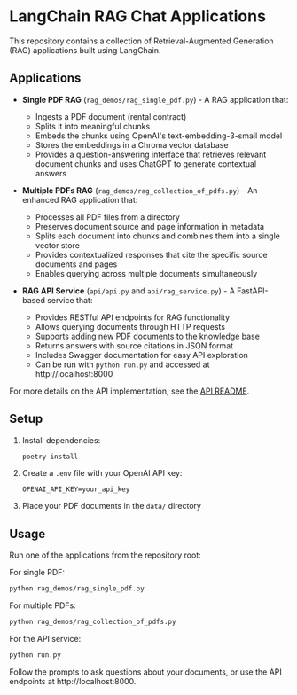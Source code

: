 # LangChain RAG Chat Applications

This repository contains a collection of Retrieval-Augmented Generation (RAG) applications built using LangChain.

## Applications

- **Single PDF RAG** (`rag_demos/rag_single_pdf.py`) - A RAG application that:

  - Ingests a PDF document (rental contract)
  - Splits it into meaningful chunks
  - Embeds the chunks using OpenAI's text-embedding-3-small model
  - Stores the embeddings in a Chroma vector database
  - Provides a question-answering interface that retrieves relevant document chunks and uses ChatGPT to generate contextual answers

- **Multiple PDFs RAG** (`rag_demos/rag_collection_of_pdfs.py`) - An enhanced RAG application that:

  - Processes all PDF files from a directory
  - Preserves document source and page information in metadata
  - Splits each document into chunks and combines them into a single vector store
  - Provides contextualized responses that cite the specific source documents and pages
  - Enables querying across multiple documents simultaneously

- **RAG API Service** (`api/api.py` and `api/rag_service.py`) - A FastAPI-based service that:
  - Provides RESTful API endpoints for RAG functionality
  - Allows querying documents through HTTP requests
  - Supports adding new PDF documents to the knowledge base
  - Returns answers with source citations in JSON format
  - Includes Swagger documentation for easy API exploration
  - Can be run with `python run.py` and accessed at http://localhost:8000

For more details on the API implementation, see the [API README](API_README.md).

## Setup

1. Install dependencies:

   ```bash
   poetry install
   ```

2. Create a `.env` file with your OpenAI API key:

   ```
   OPENAI_API_KEY=your_api_key
   ```

3. Place your PDF documents in the `data/` directory

## Usage

Run one of the applications from the repository root:

For single PDF:

```bash
python rag_demos/rag_single_pdf.py
```

For multiple PDFs:

```bash
python rag_demos/rag_collection_of_pdfs.py
```

For the API service:

```bash
python run.py
```

Follow the prompts to ask questions about your documents, or use the API endpoints at http://localhost:8000.
